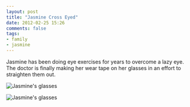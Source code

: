 ```yaml
---
layout: post
title: "Jasmine Cross Eyed"
date: 2012-02-25 15:26
comments: false
tags: 
- family
- jasmine
---
```

Jasmine has been doing eye exercises for years to overcome a lazy eye.  The doctor is finally making her wear tape on her glasses in an effort to straighten them out.



![Jasmine's glasses](http://media.eick.us/media/photographs/2012/2012-02-13/2012-02-11-at-14.08.11.jpg)




![Jasmine's glasses](http://media.eick.us/media/photographs/2012/2012-02-13/2012-02-11-at-14.08.06.jpg)
